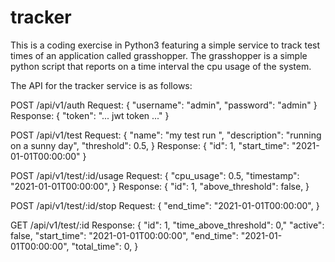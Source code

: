 # tracker
This is a coding exercise in Python3 featuring a simple service to track test times 
of an application called grasshopper. The grasshopper is a simple python script that 
reports on a time interval the cpu usage of the system. 

The API for the tracker service is as follows:

POST /api/v1/auth
Request:
{
    "username": "admin",
    "password": "admin"
}
Response:
{
    "token": "... jwt token ..."
}

POST /api/v1/test
Request:
{
    "name": "my test run ",
    "description": "running on a sunny day",
    "threshold": 0.5,
}
Response:
{
    "id": 1,
    "start_time": "2021-01-01T00:00:00"
}

POST /api/v1/test/:id/usage
Request:
{
    "cpu_usage": 0.5,
    "timestamp": "2021-01-01T00:00:00",
}
Response:
{
    "id": 1,
    "above_threshold": false,
}

POST /api/v1/test/:id/stop
Request:
{
    "end_time": "2021-01-01T00:00:00",
}

GET /api/v1/test/:id
Response:
{
    "id": 1,
    "time_above_threshold": 0,"
    "active": false,
    "start_time": "2021-01-01T00:00:00",
    "end_time": "2021-01-01T00:00:00",
    "total_time": 0,
}

